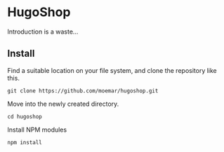 # HugoShop
Introduction is a waste...

## Install
Find a suitable location on your file system, and clone the repository like this. 
```
git clone https://github.com/moemar/hugoshop.git
```

Move into the newly created directory. 
```
cd hugoshop
```

Install NPM modules 
```
npm install
```

